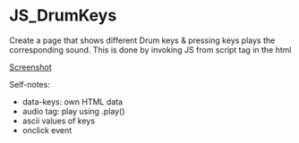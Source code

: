 # JS_DrumKeys

Create a page that shows different Drum keys & pressing keys plays the corresponding sound. This is done by invoking JS from script tag in the html

[Screenshot](SS)


Self-notes:
- data-keys: own HTML data
- audio tag: play using .play()
- ascii values of keys 
- onclick event
